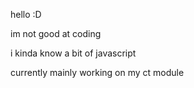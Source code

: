 hello :D

im not good at coding

i kinda know a bit of javascript

currently mainly working on my ct module
